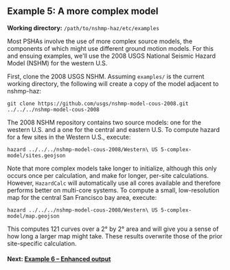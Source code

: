 Example 5: A more complex model
-------------------------------

__Working directory:__ `/path/to/nshmp-haz/etc/examples`

Most PSHAs involve the use of more complex source models, the components of which might use different ground motion models. For this and ensuing examples, we'll use the 2008 USGS National Seismic Hazard Model (NSHM) for the western U.S.

First, clone the 2008 USGS NSHM. Assuming `examples/` is the current working directory, the following will create a copy of the model adjacent to nshmp-haz:

```Shell
git clone https://github.com/usgs/nshmp-model-cous-2008.git ../../../nshmp-model-cous-2008
```

The 2008 NSHM repository contains two source models: one for the western U.S. and a one for the central and eastern U.S. To compute hazard for a few sites in the Western U.S., execute:

```Shell
hazard ../../../nshmp-model-cous-2008/Western\ US 5-complex-model/sites.geojson
```

Note that more complex models take longer to initialize, although this only occurs once per calculation, and make for longer, per-site calculations. However, `HazardCalc` will automatically use all cores available and therefore performs better on multi-core systems. To compute a small, low-resolution map for the central San Francisco bay area, execute:

```Shell
hazard ../../../nshmp-model-cous-2008/Western\ US 5-complex-model/map.geojson
```

This computes 121 curves over a 2° by 2° area and will give you a sense of how long a larger map might take. These results overwrite those of the prior site-specific calculation.

#### Next: [Example 6 – Enhanced output](../6-enhanced-output)
